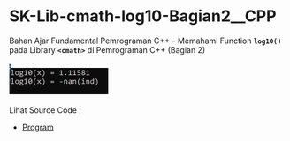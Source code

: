 # SK-Lib-cmath-log10-Bagian2__CPP
Bahan Ajar Fundamental Pemrograman C++ - Memahami Function <code><b>log10()</b></code> pada Library <code><b>&lt;cmath></b></code> di Pemrograman C++ (Bagian 2)<br><br>
<img src="https://github.com/RizkyKhapidsyah/SK-Lib-cmath-log10-Bagian2__CPP/blob/master/SK-Lib-cmath-log10-Bagian2__CPP/result/001.PNG"><br><br>
Lihat Source Code : <br>
- <a href="https://github.com/RizkyKhapidsyah/SK-Lib-cmath-log10-Bagian2__CPP/blob/master/SK-Lib-cmath-log10-Bagian2__CPP/Source.cpp">Program</a>
